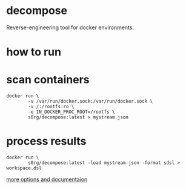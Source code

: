 # decompose

Reverse-engineering tool for docker environments.

# how to run

# scan containers
```
docker run \
        -v /var/run/docker.sock:/var/run/docker.sock \
        -v /:/rootfs:ro \
        -e IN_DOCKER_PROC_ROOT=/rootfs \
        s0rg/decompose:latest > mystream.json
```

# process results
```
docker run \
        s0rg/decompose:latest -load mystream.json -format sdsl > workspace.dsl
```


[more options and documentaion](https://github.com/s0rg/decompose)
